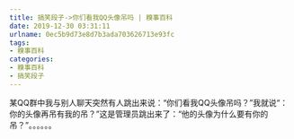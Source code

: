```yaml
---
title: 搞笑段子->你们看我QQ头像吊吗 | 糗事百科
date: 2019-12-30 03:31:11
urlname: 0ec5b9d73e8d7b3ada703626713e93fc
tags: 
- 糗事百科
categories:
- 糗事百科
- 搞笑段子
---
```

某QQ群中我与别人聊天突然有人跳出来说：“你们看我QQ头像吊吗？”我就说“：你的头像再吊有我的吊？”这是管理员跳出来了：“他的头像为什么要有你的吊？”。。。。。。


